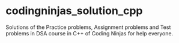 # codingninjas_solution_cpp

Solutions of the Practice problems, Assignment problems and Test problems in DSA course in C++ of Coding Ninjas for help everyone.
